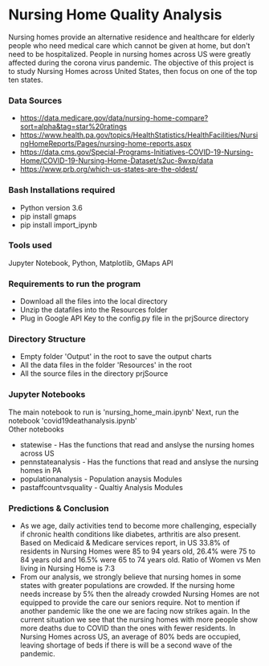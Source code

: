 # Nursing Home Quality Analysis
Nursing homes provide an alternative residence and healthcare for elderly people who need medical care which cannot be given at home, but don't need to be hospitalized. People in nursing homes across US were greatly affected during the corona virus pandemic. The objective of this project is to study Nursing Homes across United States, then focus on one of the top ten states.

### Data Sources
* https://data.medicare.gov/data/nursing-home-compare?sort=alpha&tag=star%20ratings
* https://www.health.pa.gov/topics/HealthStatistics/HealthFacilities/NursingHomeReports/Pages/nursing-home-reports.aspx
* https://data.cms.gov/Special-Programs-Initiatives-COVID-19-Nursing-Home/COVID-19-Nursing-Home-Dataset/s2uc-8wxp/data
* https://www.prb.org/which-us-states-are-the-oldest/

### Bash Installations required
* Python version 3.6
* pip install gmaps
* pip install import_ipynb

### Tools used
Jupyter Notebook, Python, Matplotlib, GMaps API
 
### Requirements to run the program
* Download all the files into the local directory
* Unzip the datafiles into the Resources folder 
* Plug in Google API Key to the config.py file in the prjSource directory    
    
### Directory Structure
* Empty folder 'Output' in the root to save the output charts
* All the data files in the folder 'Resources' in the root
* All the source files in the directory prjSource
 
### Jupyter Notebooks
The main notebook to run is 'nursing_home_main.ipynb'
Next, run the notebook 'covid19deathanalysis.ipynb'    
Other notebooks
* statewise - Has the functions that read and anslyse the nursing homes across US
* pennstateanalysis  -  Has the functions that read and anslyse the nursing homes in PA
* populationanalysis -  Population anaysis Modules
* pastaffcountvsquality - Qualtiy Analysis Modules

    
### Predictions & Conclusion
- As we age, daily activities tend to become more challenging, especially if chronic health conditions like diabetes, arthritis are also present. Based on Medicaid & Medicare services report, in US 33.8% of residents in Nursing Homes were 85 to 94 years old, 26.4% were 75 to 84 years old and 16.5% were 65 to 74 years old.
Ratio of Women vs Men living in Nursing Home is 7:3
- From our analysis, we strongly believe that nursing homes in some states with greater populations are crowded. If the nursing home needs increase by 5% then the already crowded Nursing Homes are not equipped to provide the care our seniors require. Not to mention if another pandemic like the one we are facing now strikes again. In the current situation we see that the nursing homes with more people show more deaths due to COVID than the ones with fewer residents. In Nursing Homes across US, an average of 80% beds are occupied, leaving shortage of beds if there is will be a second wave of the pandemic. 
